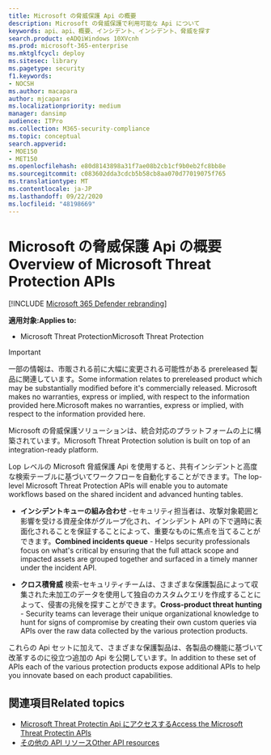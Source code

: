 ```yaml
---
title: Microsoft の脅威保護 Api の概要
description: Microsoft の脅威保護で利用可能な Api について
keywords: api、api、概要、インシデント、インシデント、脅威を探す
search.product: eADQiWindows 10XVcnh
ms.prod: microsoft-365-enterprise
ms.mktglfcycl: deploy
ms.sitesec: library
ms.pagetype: security
f1.keywords:
- NOCSH
ms.author: macapara
author: mjcaparas
ms.localizationpriority: medium
manager: dansimp
audience: ITPro
ms.collection: M365-security-compliance
ms.topic: conceptual
search.appverid:
- MOE150
- MET150
ms.openlocfilehash: e80d8143898a31f7ae08b2cb1cf9b0eb2fc8bb8e
ms.sourcegitcommit: c083602dda3cdcb5b58cb8aa070d77019075f765
ms.translationtype: MT
ms.contentlocale: ja-JP
ms.lasthandoff: 09/22/2020
ms.locfileid: "48198669"
---
```

# <a name="overview-of--microsoft-threat-protection-apis"></a><span data-ttu-id="e4297-104">Microsoft の脅威保護 Api の概要</span><span class="sxs-lookup"><span data-stu-id="e4297-104">Overview of  Microsoft Threat Protection APIs</span></span>

[!INCLUDE [Microsoft 365 Defender rebranding](../includes/microsoft-defender.md)]


<span data-ttu-id="e4297-105">**適用対象:**</span><span class="sxs-lookup"><span data-stu-id="e4297-105">**Applies to:**</span></span>
- <span data-ttu-id="e4297-106">Microsoft Threat Protection</span><span class="sxs-lookup"><span data-stu-id="e4297-106">Microsoft Threat Protection</span></span>


>[!IMPORTANT] 
><span data-ttu-id="e4297-107">一部の情報は、市販される前に大幅に変更される可能性がある prereleased 製品に関連しています。</span><span class="sxs-lookup"><span data-stu-id="e4297-107">Some information relates to prereleased product which may be substantially modified before it's commercially released.</span></span> <span data-ttu-id="e4297-108">Microsoft makes no warranties, express or implied, with respect to the information provided here.</span><span class="sxs-lookup"><span data-stu-id="e4297-108">Microsoft makes no warranties, express or implied, with respect to the information provided here.</span></span>

<span data-ttu-id="e4297-109">Microsoft の脅威保護ソリューションは、統合対応のプラットフォームの上に構築されています。</span><span class="sxs-lookup"><span data-stu-id="e4297-109">Microsoft Threat Protection solution is built on top of an integration-ready platform.</span></span> 

<span data-ttu-id="e4297-110">Lop レベルの Microsoft 脅威保護 Api を使用すると、共有インシデントと高度な検索テーブルに基づいてワークフローを自動化することができます。</span><span class="sxs-lookup"><span data-stu-id="e4297-110">The lop-level Microsoft Threat Protection APIs will enable you to automate workflows based on the shared incident and advanced hunting tables.</span></span>

- <span data-ttu-id="e4297-111">**インシデントキューの組み合わせ** -セキュリティ担当者は、攻撃対象範囲と影響を受ける資産全体がグループ化され、インシデント API の下で適時に表面化されることを保証することによって、重要なものに焦点を当てることができます。</span><span class="sxs-lookup"><span data-stu-id="e4297-111">**Combined incidents queue** - Helps security professionals focus on what's critical by ensuring that the full attack scope and impacted assets are grouped together and surfaced in a timely manner under the incident API.</span></span>

- <span data-ttu-id="e4297-112">**クロス積脅威** 検索-セキュリティチームは、さまざまな保護製品によって収集された未加工のデータを使用して独自のカスタムクエリを作成することによって、侵害の兆候を探すことができます。</span><span class="sxs-lookup"><span data-stu-id="e4297-112">**Cross-product threat hunting** - Security teams can leverage their unique organizational knowledge to hunt for signs of compromise by creating their own custom queries via APIs over the raw data collected by the various protection products.</span></span> 

<span data-ttu-id="e4297-113">これらの Api セットに加えて、さまざまな保護製品は、各製品の機能に基づいて改革するのに役立つ追加の Api を公開しています。</span><span class="sxs-lookup"><span data-stu-id="e4297-113">In addition to these set of APIs each of the various protection products expose additional APIs to help you innovate based on each product capabilities.</span></span>

## <a name="related-topics"></a><span data-ttu-id="e4297-114">関連項目</span><span class="sxs-lookup"><span data-stu-id="e4297-114">Related topics</span></span>
- [<span data-ttu-id="e4297-115">Microsoft Threat Protectin Api にアクセスする</span><span class="sxs-lookup"><span data-stu-id="e4297-115">Access the Microsoft Threat Protectin APIs</span></span>](api-access.md)
- [<span data-ttu-id="e4297-116">その他の API リソース</span><span class="sxs-lookup"><span data-stu-id="e4297-116">Other API resources</span></span>](api-articles.md)
